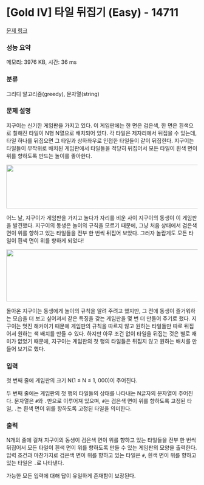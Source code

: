 # [Gold IV] 타일 뒤집기 (Easy) - 14711 

[문제 링크](https://www.acmicpc.net/problem/14711) 

### 성능 요약

메모리: 3976 KB, 시간: 36 ms

### 분류

그리디 알고리즘(greedy), 문자열(string)

### 문제 설명

<p>지구이는 신기한 게임판을 가지고 있다. 이 게임판에는 한 면은 검은색, 한 면은 흰색으로 칠해진 타일이 N행 N열으로 배치되어 있다. 각 타일은 제자리에서 뒤집을 수 있는데, 타일 하나를 뒤집으면 그 타일과 상하좌우로 인접한 타일들이 같이 뒤집힌다. 지구이는 타일들이 무작위로 배치된 게임판에서 타일들을 적당히 뒤집어서 모든 타일이 흰색 면이 위를 향하도록 만드는 놀이를 좋아한다.</p>

<p style="text-align:center"><img alt="" src="https://onlinejudgeimages.s3-ap-northeast-1.amazonaws.com/problem/14704/1.png" style="height:115px; width:540px"></p>

<p>어느 날, 지구이가 게임판을 가지고 놀다가 자리를 비운 사이 지구이의 동생이 이 게임판을 발견했다. 지구이의 동생은 놀이의 규칙을 모르기 때문에, 그냥 처음 상태에서 검은색 면이 위를 향하고 있는 타일들을 전부 한 번씩 뒤집어 보았다. 그러자 놀랍게도 모든 타일이 흰색 면이 위를 향하게 되었다!</p>

<p style="text-align:center"><img alt="" src="https://onlinejudgeimages.s3-ap-northeast-1.amazonaws.com/problem/14704/2.png" style="height:137px; width:539px"></p>

<p>돌아온 지구이는 동생에게 놀이의 규칙을 알려 주려고 했지만, 그 전에 동생이 즐거워하는 모습을 더 보고 싶어져서 같은 특징을 갖는 게임판을 몇 번 더 만들어 주기로 했다. 지구이는 멋진 해커이기 때문에 게임판의 규칙을 따르지 않고 원하는 타일들만 따로 뒤집어서 원하는 색 배치를 만들 수 있다. 하지만 아무 조건 없이 타일을 뒤집는 것은 별로 재미가 없었기 때문에, 지구이는 게임판의 첫 행의 타일들은 뒤집지 않고 원하는 배치를 만들어 보기로 했다.</p>

### 입력 

 <p>첫 번째 줄에 게임판의 크기 N(1 ≤ N ≤ 1, 000)이 주어진다.</p>

<p>두 번째 줄에는 게임판의 첫 행의 타일들의 상태를 나타내는 N글자의 문자열이 주어진다. 문자열은 <code>#</code>와 <code>.</code>만으로 이루어져 있으며, <code>#</code>는 검은색 면이 위를 향하도록 고정된 타일, <code>.</code>는 흰색 면이 위를 향하도록 고정된 타일을 의미한다.</p>

### 출력 

 <p>N개의 줄에 걸쳐 지구이의 동생이 검은색 면이 위를 향하고 있는 타일들을 전부 한 번씩 뒤집어서 모든 타일이 흰색 면이 위를 향하도록 만들 수 있는 게임판의 모양을 출력한다. 입력 조건과 마찬가지로 검은색 면이 위를 향하고 있는 타일은 <code>#</code>, 흰색 면이 위를 향하고 있는 타일은 <code>.</code>로 나타낸다.</p>

<p>가능한 모든 입력에 대해 답이 유일하게 존재함이 보장된다.</p>

